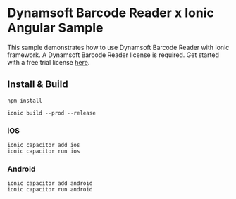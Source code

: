 # Dynamsoft Barcode Reader x Ionic Angular Sample

This sample demonstrates how to use Dynamsoft Barcode Reader with Ionic framework. A Dynamsoft Barcode Reader license is required. Get started with a free trial license [here](https://www.dynamsoft.com/CustomerPortal/Portal/TrialLicense.aspx). 

## Install & Build

```
npm install

ionic build --prod --release
```

### iOS

```
ionic capacitor add ios
ionic capacitor run ios
```

### Android

```
ionic capacitor add android
ionic capacitor run android
```
